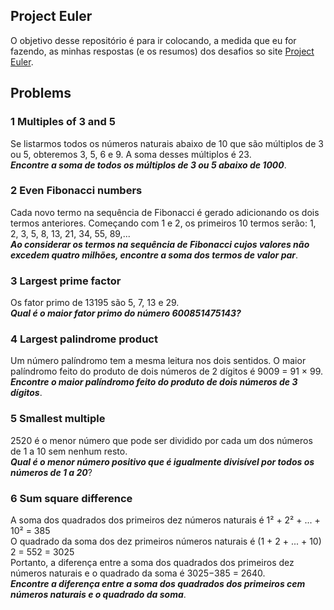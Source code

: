 ## Project Euler
O objetivo desse repositório é para ir colocando, a medida que eu for fazendo, as minhas respostas (e os resumos) dos desafios so site [Project Euler](https://projecteuler.net/archives).

## Problems

### 1 Multiples of 3 and 5
Se listarmos todos os números naturais abaixo de 10 que são múltiplos de 3 ou 5, obteremos 3, 5, 6 e 9. A soma desses múltiplos é 23.<br>
_**Encontre a soma de todos os múltiplos de 3 ou 5 abaixo de 1000**_.

### 2	Even Fibonacci numbers
Cada novo termo na sequência de Fibonacci é gerado adicionando os dois termos anteriores. Começando com 1 e 2, os primeiros 10 termos serão: 1, 2, 3, 5, 8, 13, 21, 34, 55, 89,...<br>
_**Ao considerar os termos na sequência de Fibonacci cujos valores não excedem quatro milhões, encontre a soma dos termos de valor par**_.

### 3	Largest prime factor
Os fator primo de 13195 são 5, 7, 13 e 29.<br>
_**Qual é o maior fator primo do número 600851475143?**_

### 4	Largest palindrome product
Um número palíndromo tem a mesma leitura nos dois sentidos. O maior palíndromo feito do produto de dois números de 2 dígitos é 9009 = 91 × 99. <br>
_**Encontre o maior palíndromo feito do produto de dois números de 3 dígitos**_.

### 5	Smallest multiple
2520 é o menor número que pode ser dividido por cada um dos números de 1 a 10 sem nenhum resto.<br>
_**Qual é o menor número positivo que é igualmente divisível por todos os números de 1 a 20**_?

### 6 Sum square difference
A soma dos quadrados dos primeiros dez números naturais é 1² + 2² + ... + 10² = 385<br>
O quadrado da soma dos dez primeiros números naturais é (1 + 2 + ... + 10) 2 = 552 = 3025<br>
Portanto, a diferença entre a soma dos quadrados dos primeiros dez números naturais e o quadrado da soma é 3025−385 = 2640.<br>
_**Encontre a diferença entre a soma dos quadrados dos primeiros cem números naturais e o quadrado da soma**_.
